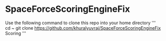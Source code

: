 # SpaceForceScoringEngineFix

Use the following command to clone this repo into your home directory
'''
cd ~
git clone https://github.com/khuralyuvraj/SpaceForceScoringEngineFix Scoring
'''